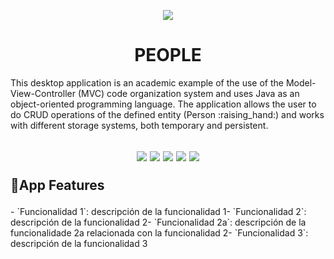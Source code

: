 <p align="center">
  <img src="https://github.com/user-attachments/assets/89c0e841-a321-43b4-b8fa-cdd9cd2cd7c4" >
</p>
<h1 align="center"> PEOPLE </h1>
This desktop application is an academic example of the use of the Model-View-Controller (MVC) code organization system and uses Java as an object-oriented programming language. The application allows the user to do CRUD operations of the defined entity (Person :raising_hand:) and works with different storage systems, both temporary and persistent.
<h2>
<p align="center">
  <img src="https://img.shields.io/badge/License-you_like-blue">
  <img src="https://img.shields.io/badge/any_text-you_like-blue">
  <img src="https://img.shields.io/badge/any_text-you_like-blue">
  <img src="https://img.shields.io/badge/any_text-you_like-blue">
  <img src="https://img.shields.io/badge/any_text-you_like-blue">
</p>

:hammer:App Features
</h2>
- `Funcionalidad 1`: descripción de la funcionalidad 1- `Funcionalidad 2`: descripción de la funcionalidad 2- `Funcionalidad 2a`: descripción de la funcionalidade 2a relacionada con la funcionalidad 2- `Funcionalidad 3`: descripción de la funcionalidad 3
